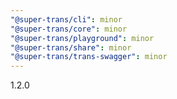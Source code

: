 ```yaml
---
"@super-trans/cli": minor
"@super-trans/core": minor
"@super-trans/playground": minor
"@super-trans/share": minor
"@super-trans/trans-swagger": minor
---
```


1.2.0

